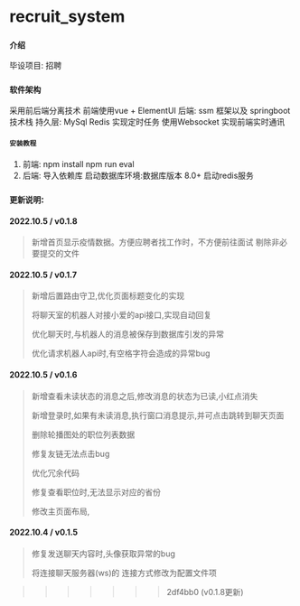 # recruit_system
### `介绍`
毕设项目: 招聘   

### `软件架构`
采用前后端分离技术
前端使用vue + ElementUI 
后端: ssm 框架以及 springboot技术栈
持久层: MySql 
Redis 实现定时任务
使用Websocket 实现前端实时通讯


#### `安装教程`

1.  前端: 
        npm install
        npm run eval
2.  后端:
        导入依赖库
        启动数据库环境:数据库版本 8.0+
        启动redis服务

### `更新说明`:

#### 2022.10.5 / v0.1.8
> 新增首页显示疫情数据。方便应聘者找工作时，不方便前往面试
> 剔除非必要提交的文件

#### 2022.10.5 / v0.1.7
> 新增后置路由守卫,优化页面标题变化的实现
>
> 将聊天室的机器人对接小爱的api接口,实现自动回复
>
> 优化聊天时,与机器人的消息被保存到数据库引发的异常
>
> 优化请求机器人api时,有空格字符会造成的异常bug

#### 2022.10.5 / v0.1.6
> 新增查看未读状态的消息之后,修改消息的状态为已读,小红点消失
>
> 新增登录时,如果有未读消息,执行窗口消息提示,并可点击跳转到聊天页面
>
> 删除轮播图处的职位列表数据
>
> 修复友链无法点击bug
>
> 优化冗余代码
>
> 修复查看职位时,无法显示对应的省份
>
> 修改主页面布局,

#### 2022.10.4 / v0.1.5
> 修复发送聊天内容时,头像获取异常的bug
>
> 将连接聊天服务器(ws)的 连接方式修改为配置文件项

>>>>>>> 2df4bb0 (v0.1.8更新)
